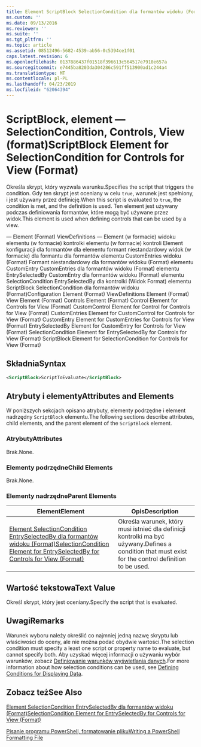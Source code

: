 ```yaml
---
title: Element ScriptBlock SelectionCondition dla formantów widoku (Format) | Dokumentacja firmy Microsoft
ms.custom: ''
ms.date: 09/13/2016
ms.reviewer: ''
ms.suite: ''
ms.tgt_pltfrm: ''
ms.topic: article
ms.assetid: 08512496-5682-4539-ab56-0c5394ce1f01
caps.latest.revision: 6
ms.openlocfilehash: 0137886437f01518f396613c564517e7910e657a
ms.sourcegitcommit: e7445ba8203da304286c591ff513900ad1c244a4
ms.translationtype: MT
ms.contentlocale: pl-PL
ms.lasthandoff: 04/23/2019
ms.locfileid: "62064394"
---
```

# <a name="scriptblock-element-for-selectioncondition-for-controls-for-view-format"></a><span data-ttu-id="822da-102">ScriptBlock, element — SelectionCondition, Controls, View (format)</span><span class="sxs-lookup"><span data-stu-id="822da-102">ScriptBlock Element for SelectionCondition for Controls for View (Format)</span></span>

<span data-ttu-id="822da-103">Określa skrypt, który wyzwala warunku.</span><span class="sxs-lookup"><span data-stu-id="822da-103">Specifies the script that triggers the condition.</span></span> <span data-ttu-id="822da-104">Gdy ten skrypt jest oceniany w celu `true`, warunek jest spełniony, i jest używany przez definicję.</span><span class="sxs-lookup"><span data-stu-id="822da-104">When this script is evaluated to `true`, the condition is met, and the definition is used.</span></span> <span data-ttu-id="822da-105">Ten element jest używany podczas definiowania formantów, które mogą być używane przez widok.</span><span class="sxs-lookup"><span data-stu-id="822da-105">This element is used when defining controls that can be used by a view.</span></span>

<span data-ttu-id="822da-106">— Element (Format) ViewDefinitions — Element (w formacie) widoku elementu (w formacie) kontrolki elementu (w formacie) kontroli Element konfiguracji dla formantów dla elementu formant niestandardowy widok (w formacie) dla formantu dla formantów elementu CustomEntries widoku (Format) Formant niestandardowy dla formantów widoku (Format) elementu CustomEntry CustomEntries dla formantów widoku (Format) elementu EntrySelectedBy CustomEntry dla formantów widoku (Format) elementu SelectionCondition EntrySelectedBy dla kontrolki (Widok Format) elementu ScriptBlock SelectionCondition dla formantów widoku (Format)</span><span class="sxs-lookup"><span data-stu-id="822da-106">Configuration Element (Format) ViewDefinitions Element (Format) View Element (Format) Controls Element (Format) Control Element for Controls for View (Format) CustomControl Element for Control for Controls for View (Format) CustomEntries Element for CustomControl for Controls for View (Format) CustomEntry Element for CustomEntries for Controls for View (Format) EntrySelectedBy Element for CustomEntry for Controls for View (Format) SelectionCondition Element for EntrySelectedBy for Controls for View (Format) ScriptBlock Element for SelectionCondition for Controls for View (Format)</span></span>

## <a name="syntax"></a><span data-ttu-id="822da-107">Składnia</span><span class="sxs-lookup"><span data-stu-id="822da-107">Syntax</span></span>

```xml
<ScriptBlock>ScriptToEvaluate</ScriptBlock>
```

## <a name="attributes-and-elements"></a><span data-ttu-id="822da-108">Atrybuty i elementy</span><span class="sxs-lookup"><span data-stu-id="822da-108">Attributes and Elements</span></span>

<span data-ttu-id="822da-109">W poniższych sekcjach opisano atrybuty, elementy podrzędne i element nadrzędny `ScriptBlock` elementu.</span><span class="sxs-lookup"><span data-stu-id="822da-109">The following sections describe attributes, child elements, and the parent element of the `ScriptBlock` element.</span></span>

### <a name="attributes"></a><span data-ttu-id="822da-110">Atrybuty</span><span class="sxs-lookup"><span data-stu-id="822da-110">Attributes</span></span>

<span data-ttu-id="822da-111">Brak.</span><span class="sxs-lookup"><span data-stu-id="822da-111">None.</span></span>

### <a name="child-elements"></a><span data-ttu-id="822da-112">Elementy podrzędne</span><span class="sxs-lookup"><span data-stu-id="822da-112">Child Elements</span></span>

<span data-ttu-id="822da-113">Brak.</span><span class="sxs-lookup"><span data-stu-id="822da-113">None.</span></span>

### <a name="parent-elements"></a><span data-ttu-id="822da-114">Elementy nadrzędne</span><span class="sxs-lookup"><span data-stu-id="822da-114">Parent Elements</span></span>

|<span data-ttu-id="822da-115">Element</span><span class="sxs-lookup"><span data-stu-id="822da-115">Element</span></span>|<span data-ttu-id="822da-116">Opis</span><span class="sxs-lookup"><span data-stu-id="822da-116">Description</span></span>|
|-------------|-----------------|
|[<span data-ttu-id="822da-117">Element SelectionCondition EntrySelectedBy dla formantów widoku (Format)</span><span class="sxs-lookup"><span data-stu-id="822da-117">SelectionCondition Element for EntrySelectedBy for Controls for View (Format)</span></span>](./selectioncondition-element-for-entryselectedby-for-controls-for-view-format.md)|<span data-ttu-id="822da-118">Określa warunek, który musi istnieć dla definicji kontrolki ma być używany.</span><span class="sxs-lookup"><span data-stu-id="822da-118">Defines a condition that must exist for the control definition to be used.</span></span>|

## <a name="text-value"></a><span data-ttu-id="822da-119">Wartość tekstowa</span><span class="sxs-lookup"><span data-stu-id="822da-119">Text Value</span></span>

<span data-ttu-id="822da-120">Określ skrypt, który jest oceniany.</span><span class="sxs-lookup"><span data-stu-id="822da-120">Specify the script that is evaluated.</span></span>

## <a name="remarks"></a><span data-ttu-id="822da-121">Uwagi</span><span class="sxs-lookup"><span data-stu-id="822da-121">Remarks</span></span>

<span data-ttu-id="822da-122">Warunek wyboru należy określić co najmniej jedną nazwę skryptu lub właściwości do oceny, ale nie można podać obydwie wartości.</span><span class="sxs-lookup"><span data-stu-id="822da-122">The selection condition must specify a least one script or property name to evaluate, but cannot specify both.</span></span> <span data-ttu-id="822da-123">Aby uzyskać więcej informacji o używaniu wybór warunków, zobacz [Definiowanie warunków wyświetlania danych](./defining-conditions-for-displaying-data.md).</span><span class="sxs-lookup"><span data-stu-id="822da-123">For more information about how selection conditions can be used, see [Defining Conditions for Displaying Data](./defining-conditions-for-displaying-data.md).</span></span>

## <a name="see-also"></a><span data-ttu-id="822da-124">Zobacz też</span><span class="sxs-lookup"><span data-stu-id="822da-124">See Also</span></span>

[<span data-ttu-id="822da-125">Element SelectionCondition EntrySelectedBy dla formantów widoku (Format)</span><span class="sxs-lookup"><span data-stu-id="822da-125">SelectionCondition Element for EntrySelectedBy for Controls for View (Format)</span></span>](./selectioncondition-element-for-entryselectedby-for-controls-for-view-format.md)

[<span data-ttu-id="822da-126">Pisanie programu PowerShell, formatowanie pliku</span><span class="sxs-lookup"><span data-stu-id="822da-126">Writing a PowerShell Formatting File</span></span>](./writing-a-powershell-formatting-file.md)
